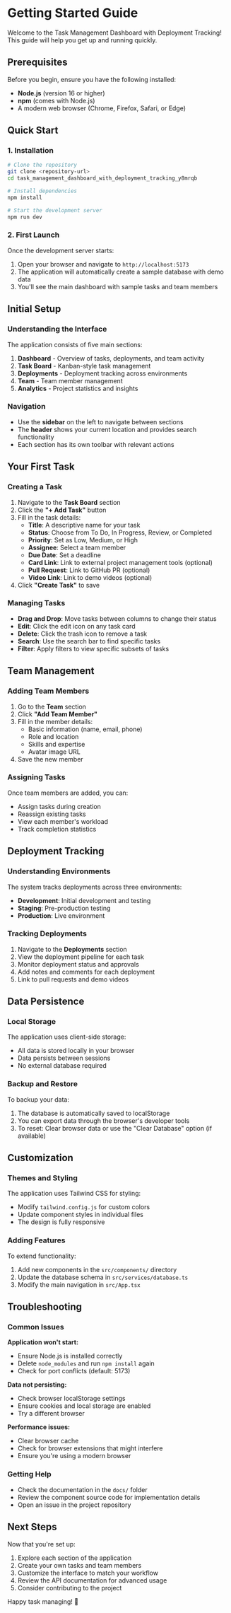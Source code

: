 # Getting Started Guide

Welcome to the Task Management Dashboard with Deployment Tracking! This guide will help you get up and running quickly.

## Prerequisites

Before you begin, ensure you have the following installed:
- **Node.js** (version 16 or higher)
- **npm** (comes with Node.js)
- A modern web browser (Chrome, Firefox, Safari, or Edge)

## Quick Start

### 1. Installation

```bash
# Clone the repository
git clone <repository-url>
cd task_management_dashboard_with_deployment_tracking_y8mrqb

# Install dependencies
npm install

# Start the development server
npm run dev
```

### 2. First Launch

Once the development server starts:
1. Open your browser and navigate to `http://localhost:5173`
2. The application will automatically create a sample database with demo data
3. You'll see the main dashboard with sample tasks and team members

## Initial Setup

### Understanding the Interface

The application consists of five main sections:

1. **Dashboard** - Overview of tasks, deployments, and team activity
2. **Task Board** - Kanban-style task management
3. **Deployments** - Deployment tracking across environments
4. **Team** - Team member management
5. **Analytics** - Project statistics and insights

### Navigation

- Use the **sidebar** on the left to navigate between sections
- The **header** shows your current location and provides search functionality
- Each section has its own toolbar with relevant actions

## Your First Task

### Creating a Task

1. Navigate to the **Task Board** section
2. Click the **"+ Add Task"** button
3. Fill in the task details:
   - **Title**: A descriptive name for your task
   - **Status**: Choose from To Do, In Progress, Review, or Completed
   - **Priority**: Set as Low, Medium, or High
   - **Assignee**: Select a team member
   - **Due Date**: Set a deadline
   - **Card Link**: Link to external project management tools (optional)
   - **Pull Request**: Link to GitHub PR (optional)
   - **Video Link**: Link to demo videos (optional)
4. Click **"Create Task"** to save

### Managing Tasks

- **Drag and Drop**: Move tasks between columns to change their status
- **Edit**: Click the edit icon on any task card
- **Delete**: Click the trash icon to remove a task
- **Search**: Use the search bar to find specific tasks
- **Filter**: Apply filters to view specific subsets of tasks

## Team Management

### Adding Team Members

1. Go to the **Team** section
2. Click **"Add Team Member"**
3. Fill in the member details:
   - Basic information (name, email, phone)
   - Role and location
   - Skills and expertise
   - Avatar image URL
4. Save the new member

### Assigning Tasks

Once team members are added, you can:
- Assign tasks during creation
- Reassign existing tasks
- View each member's workload
- Track completion statistics

## Deployment Tracking

### Understanding Environments

The system tracks deployments across three environments:
- **Development**: Initial development and testing
- **Staging**: Pre-production testing
- **Production**: Live environment

### Tracking Deployments

1. Navigate to the **Deployments** section
2. View the deployment pipeline for each task
3. Monitor deployment status and approvals
4. Add notes and comments for each deployment
5. Link to pull requests and demo videos

## Data Persistence

### Local Storage

The application uses client-side storage:
- All data is stored locally in your browser
- Data persists between sessions
- No external database required

### Backup and Restore

To backup your data:
1. The database is automatically saved to localStorage
2. You can export data through the browser's developer tools
3. To reset: Clear browser data or use the "Clear Database" option (if available)

## Customization

### Themes and Styling

The application uses Tailwind CSS for styling:
- Modify `tailwind.config.js` for custom colors
- Update component styles in individual files
- The design is fully responsive

### Adding Features

To extend functionality:
1. Add new components in the `src/components/` directory
2. Update the database schema in `src/services/database.ts`
3. Modify the main navigation in `src/App.tsx`

## Troubleshooting

### Common Issues

**Application won't start:**
- Ensure Node.js is installed correctly
- Delete `node_modules` and run `npm install` again
- Check for port conflicts (default: 5173)

**Data not persisting:**
- Check browser localStorage settings
- Ensure cookies and local storage are enabled
- Try a different browser

**Performance issues:**
- Clear browser cache
- Check for browser extensions that might interfere
- Ensure you're using a modern browser

### Getting Help

- Check the documentation in the `docs/` folder
- Review the component source code for implementation details
- Open an issue in the project repository

## Next Steps

Now that you're set up:
1. Explore each section of the application
2. Create your own tasks and team members
3. Customize the interface to match your workflow
4. Review the API documentation for advanced usage
5. Consider contributing to the project

Happy task managing! 🚀